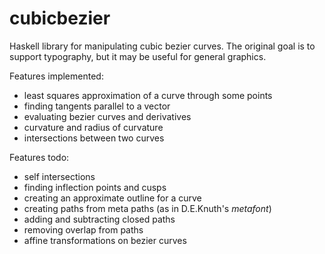 cubicbezier
===========

Haskell library for manipulating cubic bezier curves.  The original goal
is to support typography, but it may be useful for general graphics.

Features implemented:

 * least squares approximation of a curve through some points
 * finding tangents parallel to a vector
 * evaluating bezier curves and derivatives
 * curvature and radius of curvature
 * intersections between two curves

Features todo:

 * self intersections
 * finding inflection points and cusps
 * creating an approximate outline for a curve
 * creating paths from meta paths (as in D.E.Knuth's _metafont_)
 * adding and subtracting closed paths
 * removing overlap from paths
 * affine transformations on bezier curves
